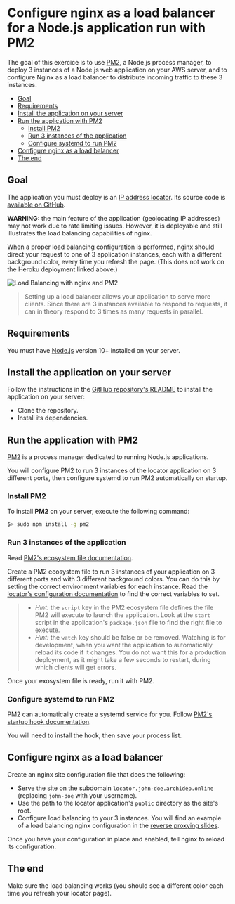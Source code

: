 # Configure nginx as a load balancer for a Node.js application run with PM2

The goal of this exercice is to use [PM2][pm2], a Node.js process manager, to
deploy 3 instances of a Node.js web application on your AWS server, and to
configure Nginx as a load balancer to distribute incoming traffic to these 3
instances.

<!-- START doctoc generated TOC please keep comment here to allow auto update -->
<!-- DON'T EDIT THIS SECTION, INSTEAD RE-RUN doctoc TO UPDATE -->


- [Goal](#goal)
- [Requirements](#requirements)
- [Install the application on your server](#install-the-application-on-your-server)
- [Run the application with PM2](#run-the-application-with-pm2)
  - [Install PM2](#install-pm2)
  - [Run 3 instances of the application](#run-3-instances-of-the-application)
  - [Configure systemd to run PM2](#configure-systemd-to-run-pm2)
- [Configure nginx as a load balancer](#configure-nginx-as-a-load-balancer)
- [The end](#the-end)

<!-- END doctoc generated TOC please keep comment here to allow auto update -->



## Goal

The application you must deploy is an [IP address locator][locator]. Its source
code is [available on GitHub][locator-repo].

**WARNING:** the main feature of the application (geolocating IP addresses) may
not work due to rate limiting issues. However, it is deployable and still
illustrates the load balancing capabilities of nginx.

When a proper load balancing configuration is performed, nginx should direct
your request to one of 3 application instances, each with a different background
color, every time you refresh the page. (This does not work on the Heroku
deployment linked above.)

![Load Balancing with nginx and PM2](../images/load-balancing-ex.jpg)

> Setting up a load balancer allows your application to serve more clients.
> Since there are 3 instances available to respond to requests, it can in theory
> respond to 3 times as many requests in parallel.



## Requirements

You must have [Node.js][node] version 10+ installed on your server.



## Install the application on your server

Follow the instructions in the [GitHub repository's README][locator-readme] to
install the application on your server:

* Clone the repository.
* Install its dependencies.



## Run the application with PM2

[PM2][pm2] is a process manager dedicated to running Node.js applications.

You will configure PM2 to run 3 instances of the locator application on 3
different ports, then configure systemd to run PM2 automatically on startup.

### Install PM2

To install **PM2** on your server, execute the following command:

```bash
$> sudo npm install -g pm2
```

### Run 3 instances of the application

Read [PM2's ecosystem file documentation][pm2-ecosystem].

Create a PM2 ecosystem file to run 3 instances of your application on 3
different ports and with 3 different background colors. You can do this by
setting the correct environment variables for each instance. Read the [locator's
configuration documentation][locator-config] to find the correct variables to
set.

> * *Hint:* the `script` key in the PM2 ecosystem file defines the file PM2 will
>   execute to launch the application. Look at the `start` script in the
>   application's `package.json` file to find the right file to execute.
> * *Hint:* the `watch` key should be false or be removed. Watching is for
>   development, when you want the application to automatically reload its code
>   if it changes. You do not want this for a production deployment, as it might
>   take a few seconds to restart, during which clients will get errors.

Once your exosystem file is ready, run it with PM2.

### Configure systemd to run PM2

PM2 can automatically create a systemd service for you. Follow [PM2's startup
hook documentation][pm2-startup].

You will need to install the hook, then save your process list.



## Configure nginx as a load balancer

Create an nginx site configuration file that does the following:

* Serve the site on the subdomain `locator.john-doe.archidep.online` (replacing
  `john-doe` with your username).
* Use the path to the locator application's `public` directory as the site's
  root.
* Configure load balancing to your 3 instances. You will find an example of a
  load balancing nginx configuration in the [reverse proxying
  slides][nginx-slides].

Once you have your configuration in place and enabled, tell nginx to reload its
configuration.



## The end

Make sure the load balancing works (you should see a different color each time
you refresh your locator page).



[locator]: https://load-balanceable-locator.herokuapp.com
[locator-config]: https://github.com/MediaComem/load-balanceable-locator#configuration
[locator-readme]: https://github.com/MediaComem/load-balanceable-locator#readme
[locator-repo]: https://github.com/MediaComem/load-balanceable-locator
[nginx-slides]: https://mediacomem.github.io/comem-archidep/2020-2021/subjects/reverse-proxy/?home=MediaComem%2Fcomem-archidep%23readme#30
[node]: https://nodejs.org
[one-chat-room-ex]: ./one-chat-room-deployment.md
[pm2]: http://pm2.keymetrics.io
[pm2-ecosystem]: https://pm2.keymetrics.io/docs/usage/application-declaration/
[pm2-startup]: https://pm2.io/docs/runtime/guide/startup-hook/
